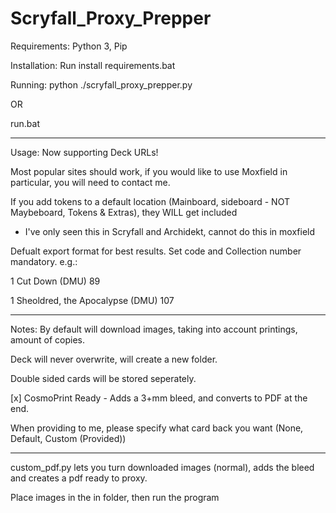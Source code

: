 # Scryfall_Proxy_Prepper
Requirements:
Python 3, Pip

Installation:
Run install requirements.bat

Running:
python ./scryfall_proxy_prepper.py

OR

run.bat

-----------------------------------------------------------------------------------------------------
Usage:
Now supporting Deck URLs!

Most popular sites should work, if you would like to use Moxfield in particular, you will need to contact me.

If you add tokens to a default location (Mainboard, sideboard - NOT Maybeboard, Tokens & Extras), they WILL get included

- I've only seen this in Scryfall and Archidekt, cannot do this in moxfield

Defualt export format for best results. Set code and Collection number mandatory. e.g.:

1 Cut Down (DMU) 89

1 Sheoldred, the Apocalypse (DMU) 107

-----------------------------------------------------------------------------------------------------
Notes:
By default will download images, taking into account printings, amount of copies.

Deck will never overwrite, will create a new folder.

Double sided cards will be stored seperately.

[x] CosmoPrint Ready - Adds a 3+mm bleed, and converts to PDF at the end.

When providing to me, please specify what card back you want (None, Default, Custom (Provided))

-----------------------------------------------------------------------------------------------------

custom_pdf.py lets you turn downloaded images (normal), adds the bleed and creates a pdf ready to proxy.

Place images in the in folder, then run the program
